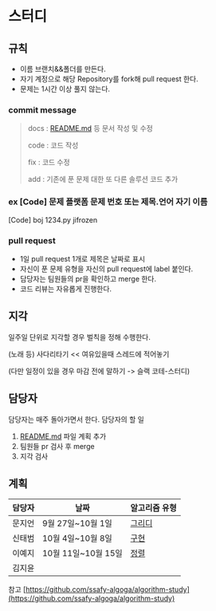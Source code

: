 # 스터디

## 규칙

- 이름 브랜치&&폴더를 만든다.
- 자기 계정으로 해당 Repository를 fork해 pull request 한다.
- 문제는 1시간 이상 풀지 않는다.

### commit message

> docs : [README.md](http://readme.md/) 등 문서 작성 및 수정
>
> code : 코드 작성
>
> fix : 코드 수정
>
> add : 기존에 푼 문제 대한 또 다른 솔루션 코드 추가

### ex [Code] 문제 플랫폼 문제 번호 또는 제목.언어 자기 이름

[Code] boj 1234.py jifrozen

### pull request

- 1일 pull request 1개로 제목은 날짜로 표시
- 자신이 푼 문제 유형을 자신의 pull request에 label 붙인다.
- 담당자는 팀원들의 pr을 확인하고 merge 한다.
- 코드 리뷰는 자유롭게 진행한다.

## 지각

일주일 단위로 지각할 경우 벌칙을 정해 수행한다.

(노래 등) 사다리타기 << 여유있을때 스레드에 적어놓기

(다만 일정이 있을 경우 마감 전에 말하기 -> 슬랙 코테-스터디)

## 담당자

담당자는 매주 돌아가면서 한다.
담당자의 할 일

1. [README.md](http://readme.md/) 파일 계획 추가
2. 팀원들 pr 검사 후 merge
3. 지각 검사

## 계획

| 담당자 | 날짜                | 알고리즘 유형            |
| ------ | ------------------- | ------------------------ |
| 문지언 | 9월 27일~10월 1일   | [그리디](계획/그리디.md) |
| 신태범 | 10월 4일~10월 8일   | [구현](계획/구현.md)     |
| 이예지 | 10월 11일~10월 15일 | [정렬](계획/정렬.md)     |
| 김지윤 |                     |                          |

참고 [https://github.com/ssafy-algoga/algorithm-study](https://github.com/ssafy-algoga/algorithm-study)
